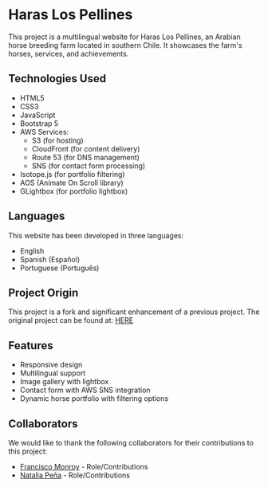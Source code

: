 # Haras Los Pellines

This project is a multilingual website for Haras Los Pellines, an Arabian horse breeding farm located in southern Chile. It showcases the farm's horses, services, and achievements.

## Technologies Used

- HTML5
- CSS3
- JavaScript
- Bootstrap 5
- AWS Services:
  - S3 (for hosting)
  - CloudFront (for content delivery)
  - Route 53 (for DNS management)
  - SNS (for contact form processing)
- Isotope.js (for portfolio filtering)
- AOS (Animate On Scroll library)
- GLightbox (for portfolio lightbox)

## Languages

This website has been developed in three languages:

- English
- Spanish (Español)
- Portuguese (Português)

## Project Origin

This project is a fork and significant enhancement of a previous project. The original project can be found at: [HERE](https://github.com/Cy5k0/HarasLosPellines_Template)

## Features

- Responsive design
- Multilingual support
- Image gallery with lightbox
- Contact form with AWS SNS integration
- Dynamic horse portfolio with filtering options

## Collaborators

We would like to thank the following collaborators for their contributions to this project:

- [Francisco Monroy](https://github.com/fmonroy75) - Role/Contributions
- [Natalia Peña](https://github.com/StudentNPD) - Role/Contributions
